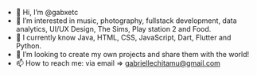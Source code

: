 - 👋 Hi, I’m @gabxetc
- 👀 I’m interested in music, photography, fullstack development, data analytics, UI/UX Design, The Sims, Play station 2 and Food.
- 🌱 I currently know Java, HTML, CSS, JavaScript, Dart, Flutter and Python.
- 💞️ I’m looking to create my own projects and share them with the world!
- 📫 How to reach me: via email => gabriellechitamu@gmail.com

<!---
gabxetc/gabxetc is a ✨ special ✨ repository because its `README.md` (this file) appears on your GitHub profile.
You can click the Preview link to take a look at your changes.
--->
